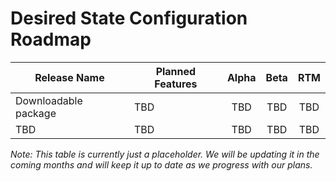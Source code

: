 # Desired State Configuration Roadmap

| Release Name | Planned Features | Alpha | Beta | RTM |
| ---- | -------- | :-------: | :-------:| :-----: |
| Downloadable package | TBD | TBD | TBD | TBD |
| TBD | TBD | TBD | TBD | TBD |

*Note: This table is currently just a placeholder. We will be updating it in the coming months and will keep it up to date as we progress with our plans.*